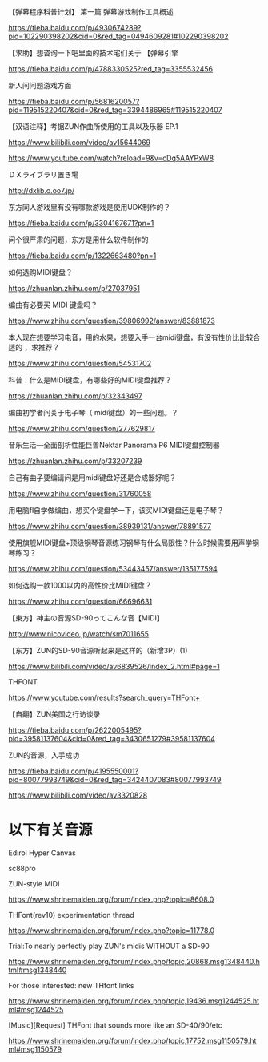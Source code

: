 【弹幕程序科普计划】 第一篇 弹幕游戏制作工具概述

https://tieba.baidu.com/p/4930674289?pid=102290398202&cid=0&red_tag=0494609281#102290398202

【求助】想咨询一下吧里面的技术宅们关于 【弹幕引擎

https://tieba.baidu.com/p/4788330525?red_tag=3355532456

新人问问题游戏方面

https://tieba.baidu.com/p/5681620057?pid=119515220407&cid=0&red_tag=3394486965#119515220407

【双语注释】考据ZUN作曲所使用的工具以及乐器 EP.1

https://www.bilibili.com/video/av15644069

https://www.youtube.com/watch?reload=9&v=cDq5AAYPxW8

ＤＸライブラリ置き場

http://dxlib.o.oo7.jp/

东方同人游戏里有没有哪款游戏是使用UDK制作的？

https://tieba.baidu.com/p/3304167671?pn=1

问个很严肃的问题，东方是用什么软件制作的

https://tieba.baidu.com/p/1322663480?pn=1

如何选购MIDI键盘？

https://zhuanlan.zhihu.com/p/27037951

编曲有必要买 MIDI 键盘吗？

https://www.zhihu.com/question/39806992/answer/83881873

本人现在想要学习电音，用的水果，想要入手一台midi键盘，有没有性价比比较合适的 ，求推荐？

https://www.zhihu.com/question/54531702

科普：什么是MIDI键盘，有哪些好的MIDI键盘推荐？

https://zhuanlan.zhihu.com/p/32343497

编曲初学者问关于电子琴（ midi键盘）的一些问题。？

https://www.zhihu.com/question/277629817

音乐生活—全面剖析性能巨兽Nektar Panorama P6 MIDI键盘控制器

https://zhuanlan.zhihu.com/p/33207239

自己有曲子要编请问是用midi键盘好还是合成器好呢？

https://www.zhihu.com/question/31760058

用电脑fl自学做编曲，想买个键盘学一下，该买MIDI键盘还是电子琴？

https://www.zhihu.com/question/38939131/answer/78891577

使用旗舰MIDI键盘+顶级钢琴音源练习钢琴有什么局限性？什么时候需要用声学钢琴练习？

https://www.zhihu.com/question/53443457/answer/135177594

如何选购一款1000以内的高性价比MIDI键盘？

https://www.zhihu.com/question/66696631

【東方】神主の音源SD-90ってこんな音【MIDI】

http://www.nicovideo.jp/watch/sm7011655

【东方】ZUN的SD-90音源听起来是这样的（新增3P）(1)

https://www.bilibili.com/video/av6839526/index_2.html#page=1

THFONT

https://www.youtube.com/results?search_query=THFont+

【自翻】ZUN美国之行访谈录

https://tieba.baidu.com/p/2622005495?pid=39581137604&cid=0&red_tag=3430651279#39581137604

ZUN的音源，入手成功

https://tieba.baidu.com/p/4195550001?pid=80077993749&cid=0&red_tag=3424407083#80077993749

https://www.bilibili.com/video/av3320828

# 以下有关音源

Edirol Hyper Canvas 

sc88pro

ZUN-style MIDI

https://www.shrinemaiden.org/forum/index.php?topic=8608.0

THFont(rev10) experimentation thread

https://www.shrinemaiden.org/forum/index.php?topic=11778.0

Trial:To nearly perfectly play ZUN's midis WITHOUT a SD-90 

https://www.shrinemaiden.org/forum/index.php/topic,20868.msg1348440.html#msg1348440

For those interested: new THfont links 

https://www.shrinemaiden.org/forum/index.php/topic,19436.msg1244525.html#msg1244525

[Music][Request] THFont that sounds more like an SD-40/90/etc

https://www.shrinemaiden.org/forum/index.php/topic,17752.msg1150579.html#msg1150579
